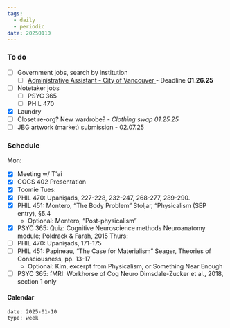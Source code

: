 ```yaml
---
tags:
  - daily
  - periodic
date: 20250110
---
```

### To do
- [ ] Government jobs, search by institution 
	- [ ] [Administrative Assistant - City of Vancouver ](https://career17.sapsf.com/portalcareer?_s.crb=0z7SXa3xiVwh%252bsW%252bvByEzapDkPoSbiteYG3UyQAQnIA%253d)- Deadline **01.26.25**
- [ ] Notetaker jobs
	- [ ] PSYC 365
	- [ ] PHIL 470
- [x] Laundry
- [ ] Closet re-org? New wardrobe? - *Clothing swap 01.25.25*
- [ ] JBG artwork (market) submission - 02.07.25

### Schedule
Mon: 
- [x] Meeting w/ T'ai 
- [x] COGS 402 Presentation  
- [x] Toomie
Tues:
- [x] PHIL 470: Upaniṣads, 227-228, 232-247, 268-277, 289-290. 
- [x] PHIL 451: Montero, “The Body Problem” Stoljar, “Physicalism (SEP entry), §5.4 
	- Optional: Montero, “Post-physicalism”
- [x] PSYC 365: Quiz: Cognitive Neuroscience methods Neuroanatomy module; Poldrack & Farah, 2015
Thurs:
- [ ] PHIL 470: Upaniṣads, 171-175
- [ ] PHIL 451: Papineau, “The Case for Materialism” Seager, Theories of Consciousness, pp. 13-17
	- Optional: Kim, excerpt from Physicalism, or Something Near Enough
- [ ] PSYC 365:  fMRI: Workhorse of Cog Neuro Dimsdale-Zucker et al., 2018, section 1 only
#### Calendar
```gEvent
date: 2025-01-10
type: week
```


